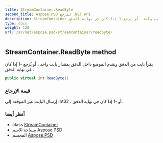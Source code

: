 ```yaml
---
title: StreamContainer.ReadByte
second_title: Aspose.PSD لمرجع .NET API
description: StreamContainer طريقة. يقرأ بايت من الدفق ويقدم الموضع داخل الدفق بمقدار بايت واحد  أو يُرجع 1 إذا كان في نهاية الدفق .
type: docs
weight: 120
url: /ar/net/aspose.psd/streamcontainer/readbyte/
---
```

## StreamContainer.ReadByte method

يقرأ بايت من الدفق ويقدم الموضع داخل الدفق بمقدار بايت واحد ، أو يُرجع -1 إذا كان في نهاية الدفق .

```csharp
public virtual int ReadByte()
```

### قيمة الإرجاع

إرسال البايت غير الموقعة إلى Int32 ، أو -1 إذا كان في نهاية الدفق.

### أنظر أيضا

* class [StreamContainer](../)
* مساحة الاسم [Aspose.PSD](../../streamcontainer/)
* المجسم [Aspose.PSD](../../../)


